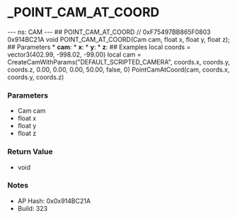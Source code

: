# _POINT_CAM_AT_COORD

--- ns: CAM --- ## POINT_CAM_AT_COORD  // 0xF75497BB865F0803 0x914BC21A void POINT_CAM_AT_COORD(Cam cam, float x, float y, float z);   ## Parameters * **cam**: * **x**: * **y**: * **z**:  ## Examples local coords = vector3(402.99, -998.02, -99.00) local cam = CreateCamWithParams("DEFAULT_SCRIPTED_CAMERA", coords.x, coords.y, coords.z, 0.00, 0.00, 0.00, 50.00, false, 0) PointCamAtCoord(cam, coords.x, coords.y, coords.z)

### Parameters
* Cam cam
* float x
* float y
* float z

### Return Value
* void

### Notes
* AP Hash: 0x0x914BC21A
* Build: 323

